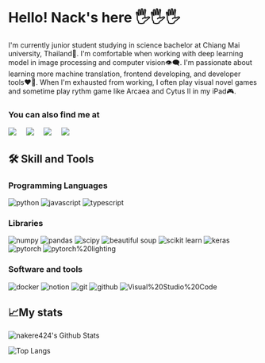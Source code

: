 # Hello! Nack's here 🖐🖐🖐
I'm currently junior student studying in science bachelor at Chiang Mai university, Thailand📖. I'm comfortable when working with deep learning model in image processing and computer vision👁‍🗨. I'm passionate about learning more machine translation, frontend developing, and developer tools❤️‍🔥. When I'm exhausted from working, I often play visual novel games and sometime play rythm game like Arcaea and Cytus II in my iPad🎮.

### You can also find me at
 <a href="mailto:nakere4@gmail.com"><img src="https://img.shields.io/badge/gmail-%23D14836.svg?&style=for-the-badge&logo=gmail&logoColor=white" /></a>&nbsp;&nbsp;&nbsp;&nbsp;
 <a href="https://www.linkedin.com/in/phutcharaphon-leesuksam/"><img src="https://img.shields.io/badge/linkedin-%230077B5.svg?&style=for-the-badge&logo=linkedin&logoColor=white" /></a>&nbsp;&nbsp;&nbsp;&nbsp;
 <a href="https://www.kaggle.com/ccaitlum/"><img src="https://img.shields.io/badge/kaggle-21A1E1?&style=for-the-badge&logo=kaggle&logoColor=white" /></a>&nbsp;&nbsp;&nbsp;&nbsp;
 </a>
 <a href="https://www.facebook.com/phutcharaphon.leesuksam/"><img src="https://img.shields.io/badge/facebook-%233B5998.svg?&style=for-the-badge&logo=facebook&logoColor=white" /></a>&nbsp;&nbsp;&nbsp;&nbsp;
 </a>
 
## 🛠 Skill and Tools
### Programming Languages
![python](https://img.shields.io/badge/-python-blue?style=for-the-badge&logo=python&logoColor=white)
![javascript](https://img.shields.io/badge/-javascript-black?style=for-the-badge&logo=javascript&logoColor=yellow)
![typescript](https://img.shields.io/badge/-typescript-207BFF?style=for-the-badge&logo=typescript&logoColor=white)

### Libraries
![numpy](https://img.shields.io/badge/-numpy-11A0CA?style=for-the-badge&logo=numpy&logoColor=white)
![pandas](https://img.shields.io/badge/-pandas-black?style=for-the-badge&logo=pandas&logoColor=white)
![scipy](https://img.shields.io/badge/-scipy-1930BF?style=for-the-badge&logo=scipy&logoColor=white)
![beautiful soup](https://img.shields.io/badge/-beautiful%20soup-black?style=for-the-badge&logo=beautiful%20soup&logoColor=white)
![scikit learn](https://img.shields.io/badge/-scikit%20learn-orange?style=for-the-badge&logo=scikit-learn&logoColor=white)
![keras](https://img.shields.io/badge/-keras-red?style=for-the-badge&logo=keras&logoColor=white)
![pytorch](https://img.shields.io/badge/-pytorch-black?style=for-the-badge&logo=pytorch&logoColor=FF4817)
![pytorch%20lighting](https://img.shields.io/badge/-pytorch%20lighting-9E13FF?style=for-the-badge&logo=pytorch%20lighting&logoColor=white)

### Software and tools
![docker](https://img.shields.io/badge/-docker-1788FF?style=for-the-badge&logo=docker&logoColor=white)
![notion](https://img.shields.io/badge/-notion-black?style=for-the-badge&logo=notion&logoColor=white)
![git](https://img.shields.io/badge/-git-FF5313?style=for-the-badge&logo=git&logoColor=white)
![github](https://img.shields.io/badge/-github-black?style=for-the-badge&logo=github&logoColor=white)
![Visual%20Studio%20Code](https://img.shields.io/badge/-Visual%20Studio%20Code-23ACFF?style=for-the-badge&logo=Visual%20Studio%20Code&logoColor=white)

## 📈My stats
![nakere424's Github Stats](https://github-readme-stats.vercel.app/api?username=nakere424&count_private=true&show_icons=true&include_all_commits=true)

![Top Langs](https://github-readme-stats.vercel.app/api/top-langs/?username=nakere424&hide=TeX&layout=compact)
